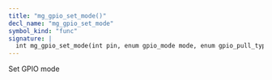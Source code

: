 ```yaml
---
title: "mg_gpio_set_mode()"
decl_name: "mg_gpio_set_mode"
symbol_kind: "func"
signature: |
  int mg_gpio_set_mode(int pin, enum gpio_mode mode, enum gpio_pull_type pull);
---
```


Set GPIO mode 

